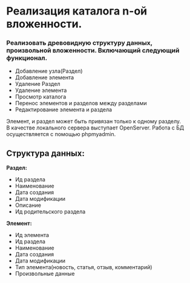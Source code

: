 # Реализация каталога n-ой вложенности.

### Реализовать древовидную структуру данных, произвольной вложенности.  Включающий следующий функционал.
- Добавление узла(Раздел)
- Добавление элемента
- Удаление Раздел
- Удаление элемента
- Просмотр каталога
- Перенос элементов и разделов между разделами
- Редактирование элемента и раздела

Элемент, и раздел может быть привязан только к одному разделу.  
В качестве локального сервера выступает OpenServer. Работа с БД осуществляется с помощью phpmyadmin.

Структура данных:
---
**Раздел:**  
- Ид раздела
- Наименование
- Дата создания
- Дата модификации
- Описание
- Ид родительского раздела

**Элемент:**  
- Ид элемента
- Ид раздела
- Наименование
- Дата создания
- Дата модификации
- Тип элемента(новость, статья, отзыв, комментарий)
- Произвольные данные 
